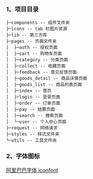 ### 1、项目目录

```
├─components -- 组件文件夹
├─icons -- tab 栏图片资源
├─lib -- 第三⽅库
├─pages -- 页面文件夹
│  ├─auth -- 授权⻚⾯
│  ├─cart -- 购物⻋⻚⾯
│  ├─category -- 分类⻚⾯
│  ├─collect -- 收藏⻚⾯
│  ├─feedback -- 意⻅反馈⻚⾯
│  ├─goods_detail -- 商品详情⻚⾯
│  ├─goods_list -- 商品列表⻚⾯
│  ├─index -- ⾸⻚
│  ├─login -- 登录⻚⾯
│  ├─order -- 订单⻚⾯
│  ├─pay -- 结算⻚⾯
│  ├─search -- 搜索⻚⾯
│  └─user -- 个⼈中⼼⻚⾯
├─request -- 网络请求
├─styles -- 样式文件夹
└─utils -- 工具文件夹
```

### 2、字体图标

[阿⾥巴巴字体 iconfont](https://www.iconfont.cn/) 


